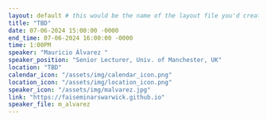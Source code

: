 ```yaml
---
layout: default # this would be the name of the layout file you'd create for events
title: "TBD"
date: 07-06-2024 15:00:00 -0000
end_time: 07-06-2024 16:00:00 -0000
time: 1:00PM
speaker: "Mauricio Álvarez "
speaker_position: "Senior Lecturer, Univ. of Manchester, UK"
location: "TBD"
calendar_icon: "/assets/img/calendar_icon.png"
location_icon: "/assets/img/location_icon.png"
speaker_icon: "/assets/img/malvarez.jpg"
link: "https://faiseminarswarwick.github.io"
speaker_file: m_alvarez
---
```

